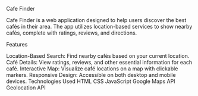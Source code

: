 Cafe Finder

Cafe Finder is a web application designed to help users discover the best cafés in their area. The app utilizes location-based services to show nearby cafés, complete with ratings, reviews, and directions.

Features

Location-Based Search: Find nearby cafés based on your current location.
Café Details: View ratings, reviews, and other essential information for each café.
Interactive Map: Visualize café locations on a map with clickable markers.
Responsive Design: Accessible on both desktop and mobile devices.
Technologies Used
HTML
CSS
JavaScript
Google Maps API
Geolocation API
